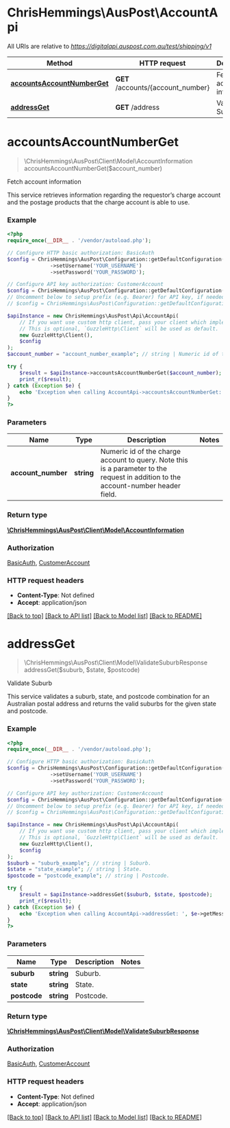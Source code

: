 # ChrisHemmings\AusPost\AccountApi

All URIs are relative to *https://digitalapi.auspost.com.au/test/shipping/v1*

Method | HTTP request | Description
------------- | ------------- | -------------
[**accountsAccountNumberGet**](AccountApi.md#accountsAccountNumberGet) | **GET** /accounts/{account_number} | Fetch account information
[**addressGet**](AccountApi.md#addressGet) | **GET** /address | Validate Suburb


# **accountsAccountNumberGet**
> \ChrisHemmings\AusPost\Client\Model\AccountInformation accountsAccountNumberGet($account_number)

Fetch account information

This service retrieves information regarding the requestor’s charge account and the postage products that the charge account is able to use.

### Example
```php
<?php
require_once(__DIR__ . '/vendor/autoload.php');

// Configure HTTP basic authorization: BasicAuth
$config = ChrisHemmings\AusPost\Configuration::getDefaultConfiguration()
              ->setUsername('YOUR_USERNAME')
              ->setPassword('YOUR_PASSWORD');

// Configure API key authorization: CustomerAccount
$config = ChrisHemmings\AusPost\Configuration::getDefaultConfiguration()->setApiKey('Account-Number', 'YOUR_API_KEY');
// Uncomment below to setup prefix (e.g. Bearer) for API key, if needed
// $config = ChrisHemmings\AusPost\Configuration::getDefaultConfiguration()->setApiKeyPrefix('Account-Number', 'Bearer');

$apiInstance = new ChrisHemmings\AusPost\Api\AccountApi(
    // If you want use custom http client, pass your client which implements `GuzzleHttp\ClientInterface`.
    // This is optional, `GuzzleHttp\Client` will be used as default.
    new GuzzleHttp\Client(),
    $config
);
$account_number = "account_number_example"; // string | Numeric id of the charge account to query. Note this is a parameter to the request in addition to the account-number header field.

try {
    $result = $apiInstance->accountsAccountNumberGet($account_number);
    print_r($result);
} catch (Exception $e) {
    echo 'Exception when calling AccountApi->accountsAccountNumberGet: ', $e->getMessage(), PHP_EOL;
}
?>
```

### Parameters

Name | Type | Description  | Notes
------------- | ------------- | ------------- | -------------
 **account_number** | **string**| Numeric id of the charge account to query. Note this is a parameter to the request in addition to the account-number header field. |

### Return type

[**\ChrisHemmings\AusPost\Client\Model\AccountInformation**](../Model/AccountInformation.md)

### Authorization

[BasicAuth](../../README.md#BasicAuth), [CustomerAccount](../../README.md#CustomerAccount)

### HTTP request headers

 - **Content-Type**: Not defined
 - **Accept**: application/json

[[Back to top]](#) [[Back to API list]](../../README.md#documentation-for-api-endpoints) [[Back to Model list]](../../README.md#documentation-for-models) [[Back to README]](../../README.md)

# **addressGet**
> \ChrisHemmings\AusPost\Client\Model\ValidateSuburbResponse addressGet($suburb, $state, $postcode)

Validate Suburb

This service validates a suburb, state, and postcode combination for an Australian postal address and returns the valid suburbs for the given state and postcode.

### Example
```php
<?php
require_once(__DIR__ . '/vendor/autoload.php');

// Configure HTTP basic authorization: BasicAuth
$config = ChrisHemmings\AusPost\Configuration::getDefaultConfiguration()
              ->setUsername('YOUR_USERNAME')
              ->setPassword('YOUR_PASSWORD');

// Configure API key authorization: CustomerAccount
$config = ChrisHemmings\AusPost\Configuration::getDefaultConfiguration()->setApiKey('Account-Number', 'YOUR_API_KEY');
// Uncomment below to setup prefix (e.g. Bearer) for API key, if needed
// $config = ChrisHemmings\AusPost\Configuration::getDefaultConfiguration()->setApiKeyPrefix('Account-Number', 'Bearer');

$apiInstance = new ChrisHemmings\AusPost\Api\AccountApi(
    // If you want use custom http client, pass your client which implements `GuzzleHttp\ClientInterface`.
    // This is optional, `GuzzleHttp\Client` will be used as default.
    new GuzzleHttp\Client(),
    $config
);
$suburb = "suburb_example"; // string | Suburb.
$state = "state_example"; // string | State.
$postcode = "postcode_example"; // string | Postcode.

try {
    $result = $apiInstance->addressGet($suburb, $state, $postcode);
    print_r($result);
} catch (Exception $e) {
    echo 'Exception when calling AccountApi->addressGet: ', $e->getMessage(), PHP_EOL;
}
?>
```

### Parameters

Name | Type | Description  | Notes
------------- | ------------- | ------------- | -------------
 **suburb** | **string**| Suburb. |
 **state** | **string**| State. |
 **postcode** | **string**| Postcode. |

### Return type

[**\ChrisHemmings\AusPost\Client\Model\ValidateSuburbResponse**](../Model/ValidateSuburbResponse.md)

### Authorization

[BasicAuth](../../README.md#BasicAuth), [CustomerAccount](../../README.md#CustomerAccount)

### HTTP request headers

 - **Content-Type**: Not defined
 - **Accept**: application/json

[[Back to top]](#) [[Back to API list]](../../README.md#documentation-for-api-endpoints) [[Back to Model list]](../../README.md#documentation-for-models) [[Back to README]](../../README.md)

